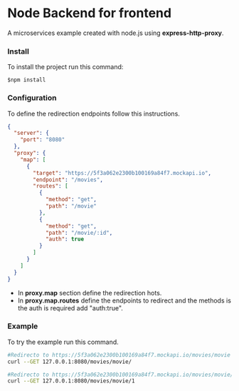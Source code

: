 # Node Backend for frontend
A microservices example created with node.js using **express-http-proxy**.

### Install
To install the project run this command:

```console
$npm install
```

### Configuration
To define the redirection endpoints follow this instructions.

```json
{
  "server": {
    "port": "8080"
  },
  "proxy": {
    "map": [
      {
        "target": "https://5f3a062e2300b100169a84f7.mockapi.io",
        "endpoint": "/movies",
        "routes": [
          {
            "method": "get",
            "path": "/movie"
          },
          {
            "method": "get",
            "path": "/movie/:id",
            "auth": true
          }
        ]
      }
    ]
  }
}
```
- In **proxy.map** section define the redirection hots.
- In **proxy.map.routes** define the endpoints to redirect and the methods is the auth is required add "auth:true".

### Example
To try the example run this command.

```sh
#Redirecto to https://5f3a062e2300b100169a84f7.mockapi.io/movies/movie
curl --GET 127.0.0.1:8080/movies/movie/

#Redirecto to https://5f3a062e2300b100169a84f7.mockapi.io/movies/movie/1
curl --GET 127.0.0.1:8080/movies/movie/1
```
